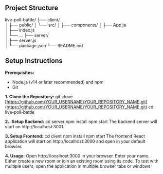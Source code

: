 ## Project Structure

live-poll-battle/
├── client/       
│   ├── public/
│   └── src/
│       ├── components/ 
│       ├── App.js      
│       ├── index.js    
│       └── ...
├── server/        
│   ├── server.js   
│   └── package.json
└── README.md


## Setup Instructions

**Prerequisites:**
* Node.js (v14 or later recommended) and npm
* Git

**1. Clone the Repository:**
   git clone [https://github.com/YOUR_USERNAME/YOUR_REPOSITORY_NAME.git](https://github.com/YOUR_USERNAME/YOUR_REPOSITORY_NAME.git)
   cd live-poll-battle

**2.. Setup Backend:**
    cd server
    npm install
    npm start
    The backend server will start on http://localhost:3001.

**3. Setup Frontend:**
    cd client
    npm install
    npm start
    The frontend React application will start on http://localhost:3000 and open in your default browser.

**4. Usage:**
    Open http://localhost:3000 in your browser.
    Enter your name.
    Either create a new room or join an existing room using its code.
    To test with multiple users, open the application in multiple browser tabs or windows